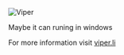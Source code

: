 

![Viper](http://viper.li/viper.png)

Maybe it can runing in windows

For more information visit [viper.li](http://viper.li/)

